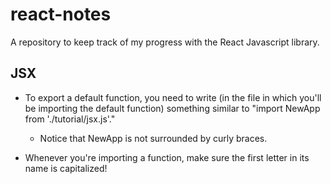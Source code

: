 # react-notes
A repository to keep track of my progress with the React Javascript library. 


## JSX 
* To export a default function, you need to write (in the file in which you'll be importing the default function) something similar to "import NewApp from './tutorial/jsx.js'." 
  * Notice that NewApp is not surrounded by curly braces.  

* Whenever you're importing a function, make sure the first letter in its name is capitalized! 

